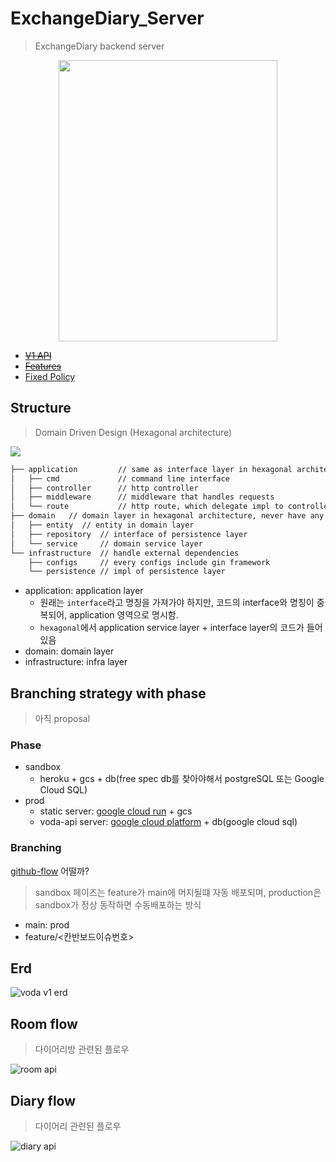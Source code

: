 # ExchangeDiary_Server

> ExchangeDiary backend server

<div align="center">
  <img width="350" height="450" src="https://user-images.githubusercontent.com/37536298/153554715-f821d0f8-8f51-4f4c-b9e6-a19e02ecb5c2.png" />
</div>

- <strike>[V1 API](./docs/api.md)</strike>
- <strike>[Features](./docs/features.md)</strike>
- [Fixed Policy](./docs/fixed_policy.md)

## Structure

> Domain Driven Design (Hexagonal architecture)

![](https://github.com/Sairyss/domain-driven-hexagon/blob/master/assets/images/DomainDrivenHexagon.png)

```bash
├── application         // same as interface layer in hexagonal architecture
│   ├── cmd             // command line interface
│   ├── controller      // http controller
│   ├── middleware      // middleware that handles requests
│   └── route           // http route, which delegate impl to controller
├── domain   // domain layer in hexagonal architecture, never have any external dependencies
│   ├── entity  // entity in domain layer
│   ├── repository  // interface of persistence layer
│   └── service     // domain service layer
└── infrastructure  // handle external dependencies
    ├── configs     // every configs include gin framework
    └── persistence // impl of persistence layer
```

- application: application layer
  - 원래는 `interface`라고 명칭을 가져가야 하지만, 코드의 interface와 명칭이 중복되어, application 영역으로 명시함.
  - `hexagonal`에서 application service layer + interface layer의 코드가 들어있음
- domain: domain layer
- infrastructure: infra layer

## Branching strategy with phase

> 아직 proposal

### Phase

- sandbox
  - heroku + gcs + db(free spec db를 찾아야해서 postgreSQL 또는 Google Cloud SQL)
- prod
  - static server: [google cloud run](https://cloud.google.com/run/docs/quickstarts/build-and-deploy/deploy-go-service) + gcs
  - voda-api server: [google cloud platform](https://cloud.google.com/gcp/?hl=ko&utm_source=google&utm_medium=cpc&utm_campaign=japac-KR-all-ko-dr-bkws-all-all-trial-e-dr-1009882&utm_content=text-ad-none-none-DEV_c-CRE_540744488055-ADGP_Hybrid%20%7C%20BKWS%20-%20EXA%20%7C%20Txt%20~%20GCP%20~%20General_cloud%20-%20platform-KWID_43700061085499317-kwd-87853815&userloc_1009893-network_g&utm_term=KW_gcp&gclid=CjwKCAiAx8KQBhAGEiwAD3EiPwkav_JRSG7KTofwsR--hAIxPecczxpKkym85b6z7IwENYDQxz-K7xoC8FIQAvD_BwE&gclsrc=aw.ds) + db(google cloud sql)

### Branching

[github-flow]() 어떨까?

> sandbox 페이즈는 feature가 main에 머지될떄 자동 배포되며, production은 sandbox가 정상 동작하면 수동배포하는 방식

- main: prod
- feature/<칸반보드이슈번호>

## Erd

![voda v1 erd](http://www.plantuml.com/plantuml/proxy?cache=no&src=https://raw.githubusercontent.com/ExchangeDiary/ExchangeDiary_Server/main/docs/erd.puml)

## Room flow

> 다이어리방 관련된 플로우

![room api](http://www.plantuml.com/plantuml/proxy?cache=no&src=https://raw.githubusercontent.com/ExchangeDiary/ExchangeDiary_Server/main/docs/rooms.puml)

## Diary flow

> 다이어리 관련된 플로우

![diary api](http://www.plantuml.com/plantuml/proxy?cache=no&src=https://raw.githubusercontent.com/ExchangeDiary/ExchangeDiary_Server/main/docs/diaries.puml)
